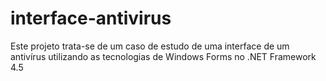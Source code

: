 # interface-antivirus
Este projeto trata-se de um caso de estudo de uma interface de um antivírus utilizando as tecnologias de Windows Forms no .NET Framework 4.5
